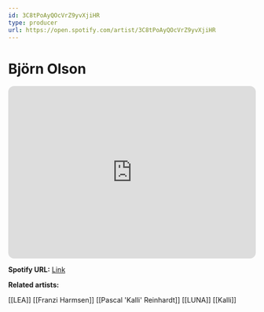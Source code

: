 ```yaml
---
id: 3C8tPoAyQOcVrZ9yvXjiHR
type: producer
url: https://open.spotify.com/artist/3C8tPoAyQOcVrZ9yvXjiHR
---
```

# Björn Olson

<iframe style="border-radius:12px" src="https://open.spotify.com/embed/artist/3C8tPoAyQOcVrZ9yvXjiHR" width="100%" height="352" frameBorder="0" allowfullscreen="" allow="autoplay; clipboard-write; encrypted-media; fullscreen; picture-in-picture" loading="lazy"></iframe>

**Spotify URL:** [Link](https://open.spotify.com/artist/3C8tPoAyQOcVrZ9yvXjiHR)

**Related artists:**

[[LEA]]
[[Franzi Harmsen]]
[[Pascal 'Kalli' Reinhardt]]
[[LUNA]]
[[Kalli]]
